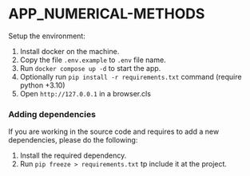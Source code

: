 # APP_NUMERICAL-METHODS

Setup the environment:

1. Install docker on the machine.
2. Copy the file `.env.example` to `.env` file name.
3. Run `docker compose up -d` to start the app.
4. Optionally run `pip install -r requirements.txt` command (require python +3.10)
5. Open `http://127.0.0.1` in a browser.cls

### Adding dependencies

If you are working in the source code and requires to add a new dependencies, please do the following:

1. Install the required dependency.
2. Run `pip freeze > requirements.txt` tp include it at the project.
